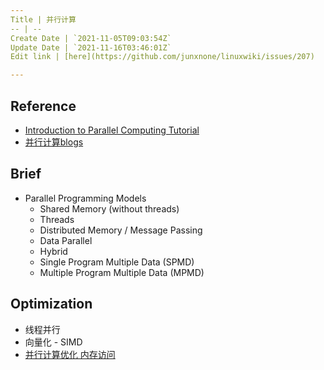 ```yaml
---
Title | 并行计算
-- | --
Create Date | `2021-11-05T09:03:54Z`
Update Date | `2021-11-16T03:46:01Z`
Edit link | [here](https://github.com/junxnone/linuxwiki/issues/207)

---
```

## Reference

- [Introduction to Parallel Computing Tutorial](https://hpc.llnl.gov/training/tutorials/introduction-parallel-computing-tutorial)
- [并行计算blogs](http://parallel.zhangjikai.com/)

## Brief

- Parallel Programming Models
  - Shared Memory (without threads)
  - Threads
  - Distributed Memory / Message Passing
  - Data Parallel
  - Hybrid
  - Single Program Multiple Data (SPMD)
  - Multiple Program Multiple Data (MPMD)

## Optimization

- 线程并行
- 向量化 - SIMD
- [并行计算优化 内存访问](/并行计算优化_内存访问)
